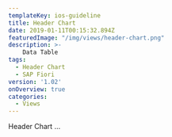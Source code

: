 ```yaml
---
templateKey: ios-guideline
title: Header Chart
date: 2019-01-11T00:15:32.894Z
featuredImage: "/img/views/header-chart.png"
description: >-
    Data Table
tags:
  - Header Chart
  - SAP Fiori
version: '1.02'
onOverview: true
categories:
  - Views
---
```





Header Chart ...
